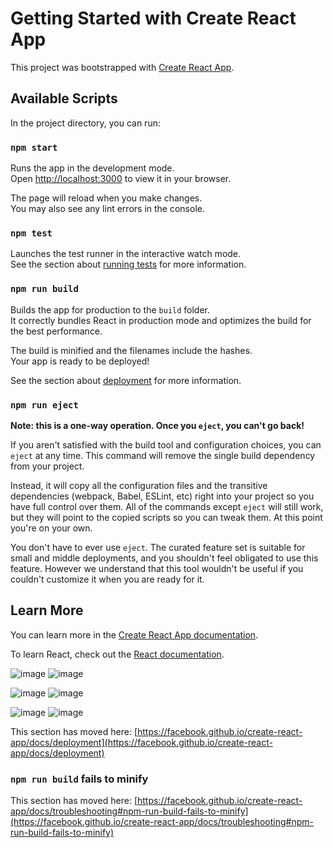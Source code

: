 # Getting Started with Create React App

This project was bootstrapped with [Create React App](https://github.com/facebook/create-react-app).

## Available Scripts

In the project directory, you can run:

### `npm start`

Runs the app in the development mode.\
Open [http://localhost:3000](http://localhost:3000) to view it in your browser.

The page will reload when you make changes.\
You may also see any lint errors in the console.

### `npm test`

Launches the test runner in the interactive watch mode.\
See the section about [running tests](https://facebook.github.io/create-react-app/docs/running-tests) for more information.

### `npm run build`

Builds the app for production to the `build` folder.\
It correctly bundles React in production mode and optimizes the build for the best performance.

The build is minified and the filenames include the hashes.\
Your app is ready to be deployed!

See the section about [deployment](https://facebook.github.io/create-react-app/docs/deployment) for more information.

### `npm run eject`

**Note: this is a one-way operation. Once you `eject`, you can't go back!**

If you aren't satisfied with the build tool and configuration choices, you can `eject` at any time. This command will remove the single build dependency from your project.

Instead, it will copy all the configuration files and the transitive dependencies (webpack, Babel, ESLint, etc) right into your project so you have full control over them. All of the commands except `eject` will still work, but they will point to the copied scripts so you can tweak them. At this point you're on your own.

You don't have to ever use `eject`. The curated feature set is suitable for small and middle deployments, and you shouldn't feel obligated to use this feature. However we understand that this tool wouldn't be useful if you couldn't customize it when you are ready for it.

## Learn More

You can learn more in the [Create React App documentation](https://facebook.github.io/create-react-app/docs/getting-started).

To learn React, check out the [React documentation](https://reactjs.org/).


![image](https://github.com/stephen291192/googleClone/assets/65404247/454eb330-4707-4232-9e9e-2cf22ecd7109)
![image](https://github.com/stephen291192/googleClone/assets/65404247/06fce136-a942-4b12-965d-ed241e8d737b)

![image](https://github.com/stephen291192/googleClone/assets/65404247/e1e1dcd5-040f-4c65-b25f-d991295381f8)
![image](https://github.com/stephen291192/googleClone/assets/65404247/198191b9-f07c-4814-84fb-5a2ac8cf63ec)

![image](https://github.com/stephen291192/googleClone/assets/65404247/240d2a39-e69c-444c-95ea-373f4b29df99)
![image](https://github.com/stephen291192/googleClone/assets/65404247/1ae2fcdb-d261-4769-a29a-1243ac1831c1)





This section has moved here: [https://facebook.github.io/create-react-app/docs/deployment](https://facebook.github.io/create-react-app/docs/deployment)

### `npm run build` fails to minify

This section has moved here: [https://facebook.github.io/create-react-app/docs/troubleshooting#npm-run-build-fails-to-minify](https://facebook.github.io/create-react-app/docs/troubleshooting#npm-run-build-fails-to-minify)
